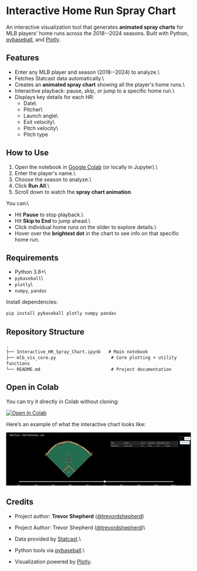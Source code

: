 # Interactive Home Run Spray Chart

An interactive visualization tool that generates **animated spray
charts** for MLB players' home runs across the 2018--2024 seasons. Built
with Python, [pybaseball](https://github.com/jldbc/pybaseball), and
[Plotly](https://plotly.com/python/).

## Features

-   Enter any MLB player and season (2018--2024) to analyze.\
-   Fetches Statcast data automatically.\
-   Creates an **animated spray chart** showing all the player's home
    runs.\
-   Interactive playback: pause, skip, or jump to a specific home run.\
-   Displays key details for each HR:
    -   Date\
    -   Pitcher\
    -   Launch angle\
    -   Exit velocity\
    -   Pitch velocity\
    -   Pitch type

## How to Use

1.  Open the notebook in [Google
    Colab](https://colab.research.google.com/) (or locally in Jupyter).\
2.  Enter the player's name.\
3.  Choose the season to analyze.\
4.  Click **Run All**.\
5.  Scroll down to watch the **spray chart animation**.

You can:\
- Hit **Pause** to stop playback.\
- Hit **Skip to End** to jump ahead.\
- Click individual home runs on the slider to explore details.\
- Hover over the **brightest dot** in the chart to see info on that
specific home run.


## Requirements

-   Python 3.8+\
-   `pybaseball`\
-   `plotly`\
-   `numpy`, `pandas`

Install dependencies:

``` bash
pip install pybaseball plotly numpy pandas
```

## Repository Structure

    .
    ├── Interactive_HR_Spray_Chart.ipynb   # Main notebook
    ├── mlb_vis_core.py                     # Core plotting + utility functions
    └── README.md                           # Project documentation

## Open in Colab

You can try it directly in Colab without cloning:

[![Open In Colab](https://colab.research.google.com/assets/colab-badge.svg)](https://colab.research.google.com/github/trevordshepherd/Interactive-Home-Run-Spray-Chart---trevordshepherd/blob/main/Interactive_HR_Spray_Chart.ipynb)

Here’s an example of what the interactive chart looks like:

![Example Output](Example_Output.png)


## Credits
- Project author: **Trevor Shepherd** ([@trevordshepherd](https://github.com/trevordshepherd))


-   Project Author: Trevor Shepherd
    ([@trevordshepherd](https://github.com/trevordshepherd))\
-   Data provided by
    [Statcast](https://baseballsavant.mlb.com/statcast_search).\
-   Python tools via [pybaseball](https://github.com/jldbc/pybaseball).\
-   Visualization powered by [Plotly](https://plotly.com/).
